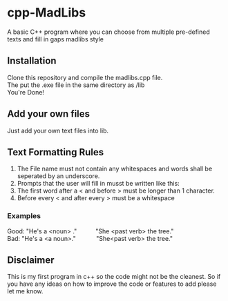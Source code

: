 # cpp-MadLibs
A basic C++ program where you can choose from multiple pre-defined texts and fill in gaps madlibs style
## Installation
Clone this repository and compile the madlibs.cpp file.\
The put the .exe file in the same directory as /lib\
You're Done!
## Add your own files
Just add your own text files into lib.
## Text Formatting Rules
1) The File name must not contain any whitespaces and words shall be seperated by an underscore.
2) Prompts that the user will fill in musst be written like this: <plural noun>
3) The first word after a < and before > must be longer than 1 character.
4) Before every < and after every > must be a whitespace
### Examples
  Good: "He's a \<noun\> ."&nbsp; &nbsp; &nbsp; &nbsp; &nbsp; &nbsp;"She \<past verb\> the tree." \
  Bad: "He's a \<a noun\>." &nbsp; &nbsp; &nbsp; &nbsp; &nbsp; &nbsp;"She\<past verb\> the tree." 

## Disclaimer
This is my first program in c++ so the code might not be the cleanest.
So if you have any ideas on how to improve the code or features to add please let me know.
